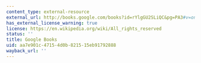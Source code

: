 ```yaml
---
content_type: external-resource
external_url: http://books.google.com/books?id=rYlgGU2SLiQC&pg=PA3#v=onepage
has_external_license_warning: true
license: https://en.wikipedia.org/wiki/All_rights_reserved
status: ''
title: Google Books
uid: aa7e901c-4715-4d0b-8215-15eb91792888
wayback_url: ''
---
```

